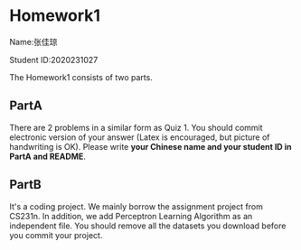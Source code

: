 # Homework1

Name:张佳琼

Student ID:2020231027

The Homework1 consists of two parts.

## PartA
 There are 2 problems in a similar form as Quiz 1.
 You should commit electronic version of your answer (Latex is encouraged, but picture of handwriting is OK).
 Please write **your Chinese name and your student ID in PartA and README**.


## PartB
It's a coding project. We mainly borrow the assignment project from CS231n. In addition, we add Perceptron Learning Algorithm as an independent file. You should remove all the datasets you download before you commit your project.
